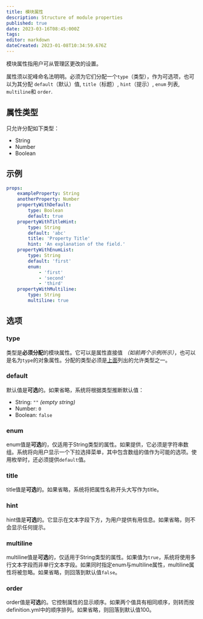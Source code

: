 ```yaml
---
title: 模块属性
description: Structure of module properties
published: true
date: 2023-03-16T08:45:000Z
tags: 
editor: markdown
dateCreated: 2023-01-08T10:34:59.676Z
---
```


模块属性指用户可从管理区更改的设置。

属性须以驼峰命名法明明。必须为它们分配一个`type`（类型），作为可选项，也可以为其分配 `default`（默认）值, `title`（标题）, `hint`（提示）, `enum` 列表, `multiline`和 `order`.

## 属性类型

只允许分配如下类型：

* String
* Number
* Boolean

## 示例

```yaml
props:
    exampleProperty: String
    anotherProperty: Number
    propertyWithDefault:
        type: Boolean
        default: true
    propertyWithTitleHint:
        type: String
        default: 'abc'
        title: 'Property Title'
        hint: 'An explanation of the field.'
    propertyWithEnumList:
        type: String
        default: 'first'
        enum:
            - 'first'
            - 'second'
            - 'third'
    propertyWithMultiline:
        type: String
        multiline: true
```

## 选项

### type

类型是**必须分配**的模块属性。它可以是属性直接值 _（如前两个示例所示）_，也可以是名为`type`的对象属性。分配的类型必须是[上面](#属性类型)列出的允许类型之一。

### default

默认值是**可选**的。如果省略，系统将根据类型推断默认值：

* String: `""` _\(empty string\)_
* Number: `0`
* Boolean: `false`

### enum

enum值是**可选**的，仅适用于String类型的属性。如果提供，它必须是字符串数组。系统将向用户显示一个下拉选择菜单，其中包含数组的值作为可能的选项。使用枚举时，还必须提供`default`值。

### title

title值是**可选**的。如果省略，系统将把属性名称开头大写作为title。

### hint

hint值是**可选**的。它显示在文本字段下方，为用户提供有用信息。如果省略，则不会显示任何提示。

### multiline

multiline值是**可选**的，仅适用于String类型的属性。如果值为`true`，系统将使用多行文本字段而非单行文本字段。如果同时指定enum与multiline属性，multiline属性将被忽略。如果省略，则回落到默认值`false`。

### order

order值是**可选**的。它控制属性的显示顺序。如果两个值具有相同顺序，则转而按definition.yml中的顺序排列。如果省略，则回落到默认值100。
